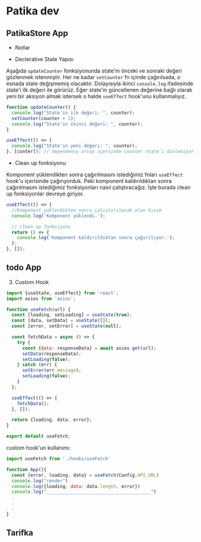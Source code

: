 # Patika dev

## PatikaStore App

- Notlar

* Declerative State Yapısı

Aşağıda `updateCounter` fonksiyonunda state'in önceki ve sonraki değeri gözlenmek istenmiştir.
Her ne kadar `setCounter` fn içinde çağırılsada, o esnada state değişmemiş olacaktır. Dolayısıyla
ikinci `console.log` ifadesinde state'i ilk değeri ile görürüz. Eğer state'in güncellenen değerine
bağlı olarak yeni bir aksiyon almak istersek o halde `useEffect` hook'unu kullanmalıyız.

```js
function updateCounter() {
  console.log("State'in ilk değeri: ", counter);
  setCounter(counter + 1);
  console.log("State'in ikinci değeri: ", counter);
}

useEffect(() => {
  console.log("State'in yeni değeri: ", counter);
}, [conter]); // dependency array içersinde counter state'i dinleniyor...
```

- Clean up fonksiyonu

Komponent yüklendikten sonra çağırılmasını istediğimiz fnları `useEffect` hook'u içerisinde çağırıyorduk.
Peki komponent kaldırıldıktan sonra çağırılmasını istediğimiz fonksiyonları nasıl çalıştıracağız. İşte burada
clean up fonksiyonlar devreye giriyor.

```js
useEffect(() => {
  //Komponent yüklendikten sonra çalıştırılacak olan kısım
  console.log('Komponent yüklendi.');

  // clean up fonksiyonu
  return () => {
    console.log('Komponent kaldırıldıktan sonra çağırılıyor.');
  };
}, []);
```

## todo App

3. Custom Hook

```js
import {useState, useEffect} from 'react';
import axios from 'axios';

function useFetch(url) {
  const [loading, setLoading] = useState(true);
  const [data, setData] = useState([]);
  const [error, setError] = useState(null);

  const fetchData = async () => {
    try {
      const {data: responseData} = await axios.get(url);
      setData(responseData);
      setLoading(false);
    } catch (err) {
      setError(err.message);
      setLoading(false);
    }
  };

  useEffect(() => {
    fetchData();
  }, []);

  return {loading, data, error};
}

export default useFetch;
```

custom hook'un kullanımı:

```js
import useFetch from './hooks/useFetch'

function App(){
  const {error, loading, data} = useFetch(Config.API_URL)
  console.log("render")
  console.log({loading, data: data.length, error})
  console.log("_______________________________________")
  .
  .
  .
}
```

## Tarifka
